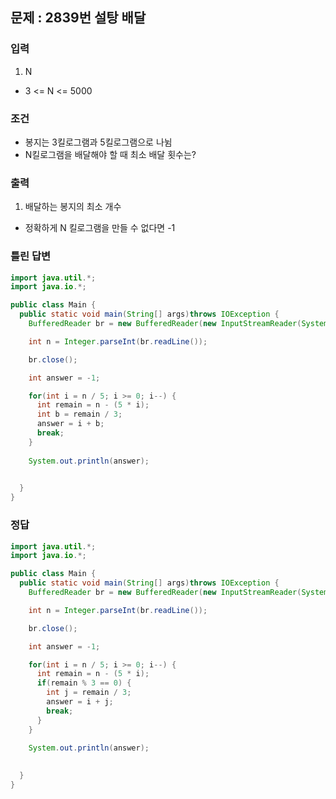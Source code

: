 ## 문제 : 2839번 설탕 배달 

### 입력
1. N
- 3 <= N <= 5000

### 조건 
- 봉지는 3킬로그램과 5킬로그램으로 나뉨 
- N킬로그램을 배달해야 할 때 최소 배달 횟수는? 

### 출력 
1. 배달하는 봉지의 최소 개수 
- 정확하게 N 킬로그램을 만들 수 없다면 -1 


### 틀린 답변 
```java
import java.util.*;
import java.io.*;

public class Main {
  public static void main(String[] args)throws IOException {
    BufferedReader br = new BufferedReader(new InputStreamReader(System.in));

    int n = Integer.parseInt(br.readLine());

    br.close(); 

    int answer = -1;

    for(int i = n / 5; i >= 0; i--) {
      int remain = n - (5 * i);
      int b = remain / 3; 
      answer = i + b; 
      break; 
    } 
    
    System.out.println(answer); 

    
  }
}
```

### 정답 
```java
import java.util.*;
import java.io.*;

public class Main {
  public static void main(String[] args)throws IOException {
    BufferedReader br = new BufferedReader(new InputStreamReader(System.in));

    int n = Integer.parseInt(br.readLine());

    br.close(); 

    int answer = -1;

    for(int i = n / 5; i >= 0; i--) {
      int remain = n - (5 * i);
      if(remain % 3 == 0) {
        int j = remain / 3; 
        answer = i + j;
        break; 
      }
    } 
    
    System.out.println(answer); 

    
  }
}
```
